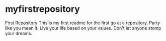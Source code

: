 # myfirstrepository
First Repository
This is my first readme for the first go at a repository.
Party like you mean it.
Live your life based on your values.
Don't let anyone stomp your dreams. 
